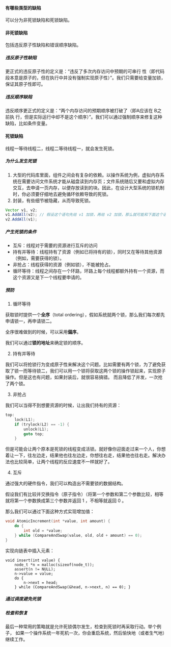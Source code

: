 #### 有哪些类型的缺陷

可以分为非死锁缺陷和死锁缺陷。

#### 非死锁缺陷

包括违反原子性缺陷和错误顺序缺陷。

##### 违反原子性缺陷

更正式的违反原子性的定义是：“违反了多次内存访问中预期的可串行 性（即代码段本意是原子的，但在执行中并没有强制实现原子性）”。我们只需要给变量加锁，保证其原子性即可。

##### 违反顺序缺陷

违反顺序更正式的定义是：“两个内存访问的预期顺序被打破了（即A应该在 B之前执 行，但是实际运行中却不是这个顺序）”。我们可以通过强制顺序来修复这种缺陷，比如条件变量。

#### 死锁缺陷

线程一等待线程二，线程二等待线程一，就会发生死锁。

##### 为什么发生死锁

1. 大型的代码库里面，组件之间会有复杂的依赖。以操作系统为例，虚拟内存系统在需要访问文件系统才能从磁盘读到内存页；文件系统随后又要和虚拟内存交互，去申请一页内存，以便存放读到的块。因此，在设计大型系统的锁机制时，你必须要仔细地去避免循环依赖导致的死锁。
2. 封装，有些细节被隐藏，从而导致死锁。

```java
Vector v1, v2; 
v1.AddAll(v2); // 假设这个语句先给 v1 加锁，再给 v2 加锁，那么就可能和下面这个语句并发时发生死锁。
v2.AddAll(v1);
```

##### 产生死锁的条件

- 互斥：线程对于需要的资源进行互斥的访问
- 持有并等待：线程持有了资源（例如已将持有的锁），同时又在等待其他资源（例如，需要获得的锁）。
- 非抢占：线程获得的资源（例如锁），不能被抢占。
- 循环等待：线程之间存在一个环路，环路上每个线程都额外持有一个资源，而这个资源又是下一个线程要申请的。

##### 预防

1. 循环等待

获取锁时提供一个**全序**（total ordering），假如系统就两个锁，那么我们每次都先申请锁一，再申请锁二。

全序很难做到的时候，可以采用**偏序**。

我们可以通过**锁的地址**来确定锁的顺序。

2. 持有并等待

我们可以将抢锁行为变成原子性来解决这个问题。比如需要有两个锁，为了避免获取了锁一而等待锁二，我们可以用一个锁将获取这两个锁的操作锁起来，实现原子操作。但是这也有问题，如果封装后，就很容易搞错。 而且降低了并发，一次抢了两个锁。

3. 非抢占

我们可以当得不到想要资源的时候，让出我们持有的资源：

```c
top:
	lock(L1);
    if (trylock(L2) == -1) { 
        unlock(L1); 
        goto top;
    }
```

但是可能会让两个原本是死锁的线程变成活锁。就好像你迎面走过来一个人，你想着让一下，往左边走，结果他也往左边走，你想往右走，结果他也往右走。解决办法也比较简单，让两个线程的反应速度不一样就好了。

4. 互斥

通过强大的硬件指令，我们可以构造出不需要锁的数据结构。

假设我们有比较并交换指令（原子指令）（将第一个参数和第二个参数比较，相等就将第一个参数换成第三个参数并返回 1 ，不相等就返回 0 。

那么我们可以通过下面这种方式实现增加值：

```c
void AtomicIncrement(int *value, int amount) {
	do { 
        int old = *value; 
    } while (CompareAndSwap(value, old, old + amount) == 0); 
}
```

实现向链表中插入元素：

```
void insert(int value) {
	node_t *n = malloc(sizeof(node_t)); 
	assert(n != NULL); 
	n->value = value; 
	do {
		n->next = head; 
	} while (CompareAndSwap(&head, n->next, n) == 0); }
```

##### 通过调度避免死锁

##### 检查和恢复

最后一种常用的策略就是允许死锁偶尔发生，检查到死锁时再采取行动。举个例子， 如果一个操作系统一年死机一次，你会重启系统，然后愉快地（或者生气地）继续工作。